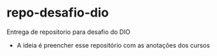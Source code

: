 # repo-desafio-dio
Entrega de repositorio para desafio do DIO

- A ideia é preencher esse repositório com as anotações dos cursos 
